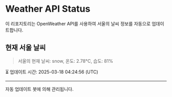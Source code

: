 
# Weather API Status

이 리포지토리는 OpenWeather API를 사용하여 서울의 날씨 정보를 자동으로 업데이트합니다.

## 현재 서울 날씨
> 서울의 현재 날씨: snow, 온도: 2.78°C, 습도: 81%

⏳ 업데이트 시간: 2025-03-18 04:24:56 (UTC)

---
자동 업데이트 봇에 의해 관리됩니다.
